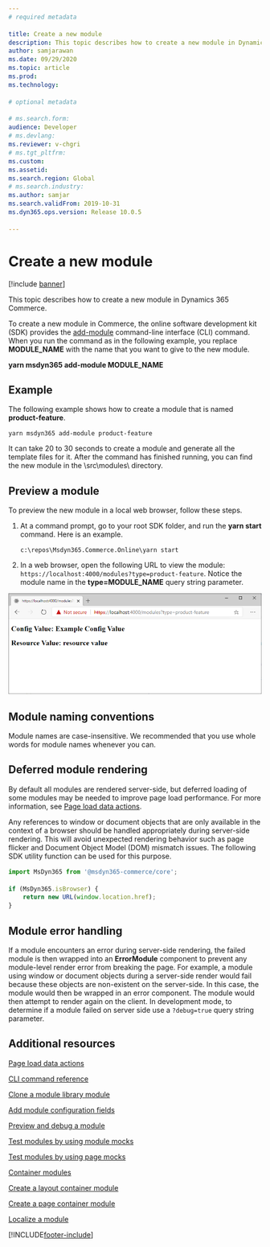 ```yaml
---
# required metadata

title: Create a new module
description: This topic describes how to create a new module in Dynamics 365 Commerce.
author: samjarawan
ms.date: 09/29/2020
ms.topic: article
ms.prod: 
ms.technology: 

# optional metadata

# ms.search.form: 
audience: Developer
# ms.devlang: 
ms.reviewer: v-chgri
# ms.tgt_pltfrm: 
ms.custom: 
ms.assetid: 
ms.search.region: Global
# ms.search.industry: 
ms.author: samjar
ms.search.validFrom: 2019-10-31
ms.dyn365.ops.version: Release 10.0.5

---
```

# Create a new module

[!include [banner](../includes/banner.md)]

This topic describes how to create a new module in Dynamics 365 Commerce.

To create a new module in Commerce, the online software development kit (SDK) provides the [add-module](cli-command-reference.md#add-module) command-line interface (CLI) command. When you run the command as in the following example, you replace **MODULE\_NAME** with the name that you want to give to the new module. 

**yarn msdyn365 add-module MODULE\_NAME**

## Example

The following example shows how to create a module that is named **product-feature**.

```Console
yarn msdyn365 add-module product-feature
```

It can take 20 to 30 seconds to create a module and generate all the template files for it. After the command has finished running, you can find the new module in the \\src\\modules\\ directory.

## Preview a module

To preview the new module in a local web browser, follow these steps.

1. At a command prompt, go to your root SDK folder, and run the **yarn start** command. Here is an example.

    ```Console
    c:\repos\Msdyn365.Commerce.Online\yarn start
    ```

2. In a web browser, open the following URL to view the module: `https://localhost:4000/modules?type=product-feature`. Notice the module name in the **type=MODULE\_NAME** query string parameter.

![Module preview.](media/create-new-module.png)

## Module naming conventions

Module names are case-insensitive. We recommended that you use whole words for module names whenever you can.

## Deferred module rendering

By default all modules are rendered server-side, but deferred loading of some modules may be needed to improve page load performance. For more information, see [Page load data actions](page-load-data-action.md).

Any references to window or document objects that are only available in the context of a browser should be handled appropriately during server-side rendering. This will avoid unexpected rendering behavior such as page flicker and Document Object Model (DOM) mismatch issues. The following SDK utility function can be used for this purpose.

```typescript
import MsDyn365 from '@msdyn365-commerce/core';

if (MsDyn365.isBrowser) {
    return new URL(window.location.href);
}
```

## Module error handling 

If a module encounters an error during server-side rendering, the failed module is then wrapped into an **ErrorModule** component to prevent any module-level render error from breaking the page. For example, a module using window or document objects during a server-side render would fail because these objects are non-existent on the server-side. In this case, the module would then be wrapped in an error component. The module would then attempt to render again on the client. In development mode, to determine if a module failed on server side use a `?debug=true` query string parameter.

## Additional resources

[Page load data actions](page-load-data-action.md)

[CLI command reference](cli-command-reference.md)

[Clone a module library module](clone-starter-module.md)

[Add module configuration fields](add-module-config-fields.md)

[Preview and debug a module](test-module.md)

[Test modules by using module mocks](test-module-mock.md)

[Test modules by using page mocks](test-page-mock.md)

[Container modules](container-modules.md)

[Create a layout container module](create-layout-container.md)

[Create a page container module](create-page-containers.md)

[Localize a module](localize-module.md)


[!INCLUDE[footer-include](../../includes/footer-banner.md)]
